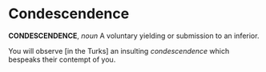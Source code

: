 # Condescendence

**CONDESCENDENCE**, _noun_ A voluntary yielding or submission to an inferior.

You will observe \[in the Turks\] an insulting _condescendence_ which bespeaks their contempt of you.